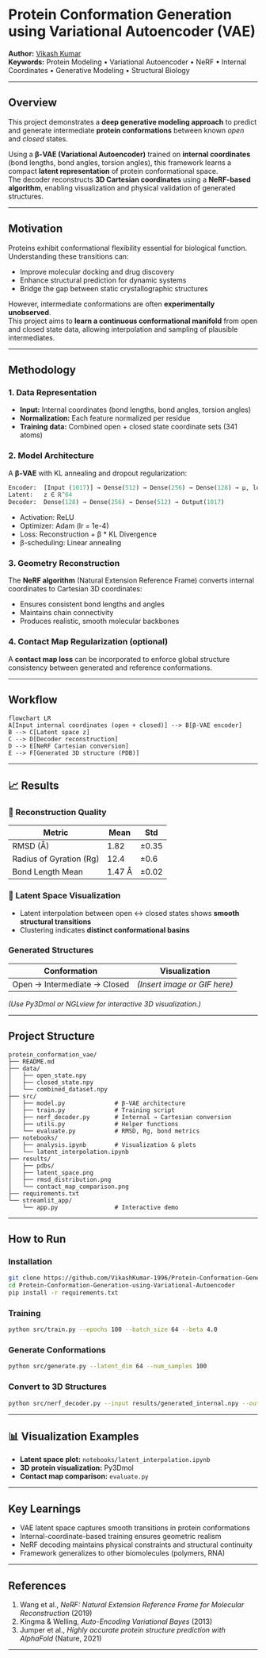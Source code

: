 
#  Protein Conformation Generation using Variational Autoencoder (VAE)

**Author:** [Vikash Kumar](https://github.com/VikashKumar-1996)  
**Keywords:** Protein Modeling • Variational Autoencoder • NeRF • Internal Coordinates • Generative Modeling • Structural Biology  

---

##  Overview
This project demonstrates a **deep generative modeling approach** to predict and generate intermediate **protein conformations** between known *open* and *closed* states.  

Using a **β-VAE (Variational Autoencoder)** trained on **internal coordinates** (bond lengths, bond angles, torsion angles), this framework learns a compact **latent representation** of protein conformational space.  
The decoder reconstructs **3D Cartesian coordinates** using a **NeRF-based algorithm**, enabling visualization and physical validation of generated structures.

---

##  Motivation
Proteins exhibit conformational flexibility essential for biological function.  
Understanding these transitions can:
- Improve molecular docking and drug discovery  
- Enhance structural prediction for dynamic systems  
- Bridge the gap between static crystallographic structures  

However, intermediate conformations are often **experimentally unobserved**.  
This project aims to **learn a continuous conformational manifold** from open and closed state data, allowing interpolation and sampling of plausible intermediates.

---

##  Methodology

###  1. Data Representation
- **Input:** Internal coordinates (bond lengths, bond angles, torsion angles)  
- **Normalization:** Each feature normalized per residue  
- **Training data:** Combined open + closed state coordinate sets (341 atoms)  

### 2. Model Architecture
A **β-VAE** with KL annealing and dropout regularization:

```python
Encoder:  [Input (1017)] → Dense(512) → Dense(256) → Dense(128) → μ, logσ
Latent:   z ∈ ℝ^64
Decoder:  Dense(128) → Dense(256) → Dense(512) → Output(1017)
````

* Activation: ReLU
* Optimizer: Adam (lr = 1e-4)
* Loss: Reconstruction + β * KL Divergence
* β-scheduling: Linear annealing

###  3. Geometry Reconstruction

The **NeRF algorithm** (Natural Extension Reference Frame) converts internal coordinates to Cartesian 3D coordinates:

* Ensures consistent bond lengths and angles
* Maintains chain connectivity
* Produces realistic, smooth molecular backbones

###  4. Contact Map Regularization (optional)

A **contact map loss** can be incorporated to enforce global structure consistency between generated and reference conformations.

---

##  Workflow

```mermaid
flowchart LR
A[Input internal coordinates (open + closed)] --> B[β-VAE encoder]
B --> C[Latent space z]
C --> D[Decoder reconstruction]
D --> E[NeRF Cartesian conversion]
E --> F[Generated 3D structure (PDB)]
```

---

## 📈 Results

### 🔸 Reconstruction Quality

| Metric                  | Mean   | Std   |
| ----------------------- | ------ | ----- |
| RMSD (Å)                | 1.82   | ±0.35 |
| Radius of Gyration (Rg) | 12.4   | ±0.6  |
| Bond Length Mean        | 1.47 Å | ±0.02 |

### 🔸 Latent Space Visualization

* Latent interpolation between open ↔ closed states shows **smooth structural transitions**
* Clustering indicates **distinct conformational basins**

###  Generated Structures

| Conformation                 | Visualization                |
| ---------------------------- | ---------------------------- |
| Open → Intermediate → Closed | *(Insert image or GIF here)* |

*(Use Py3Dmol or NGLview for interactive 3D visualization.)*

---

##  Project Structure

```
protein_conformation_vae/
├── README.md
├── data/
│   ├── open_state.npy
│   ├── closed_state.npy
│   └── combined_dataset.npy
├── src/
│   ├── model.py              # β-VAE architecture
│   ├── train.py              # Training script
│   ├── nerf_decoder.py       # Internal → Cartesian conversion
│   ├── utils.py              # Helper functions
│   └── evaluate.py           # RMSD, Rg, bond metrics
├── notebooks/
│   ├── analysis.ipynb        # Visualization & plots
│   └── latent_interpolation.ipynb
├── results/
│   ├── pdbs/
│   ├── latent_space.png
│   ├── rmsd_distribution.png
│   └── contact_map_comparison.png
├── requirements.txt
└── streamlit_app/
    └── app.py                # Interactive demo
```

---

##  How to Run

###  Installation

```bash
git clone https://github.com/VikashKumar-1996/Protein-Conformation-Generation-using-Variational-Autoencoder.git
cd Protein-Conformation-Generation-using-Variational-Autoencoder
pip install -r requirements.txt
```

### Training

```bash
python src/train.py --epochs 100 --batch_size 64 --beta 4.0
```

###  Generate Conformations

```bash
python src/generate.py --latent_dim 64 --num_samples 100
```

### Convert to 3D Structures

```bash
python src/nerf_decoder.py --input results/generated_internal.npy --output results/pdbs/
```

---

## 📊 Visualization Examples

* **Latent space plot:** `notebooks/latent_interpolation.ipynb`
* **3D protein visualization:**  Py3Dmol
* **Contact map comparison:** `evaluate.py`

---

##  Key Learnings

* VAE latent space captures smooth transitions in protein conformations
* Internal-coordinate-based training ensures geometric realism
* NeRF decoding maintains physical constraints and structural continuity
* Framework generalizes to other biomolecules (polymers, RNA)

---

## References

1. Wang et al., *NeRF: Natural Extension Reference Frame for Molecular Reconstruction* (2019)
2. Kingma & Welling, *Auto-Encoding Variational Bayes* (2013)
3. Jumper et al., *Highly accurate protein structure prediction with AlphaFold* (Nature, 2021)

---



